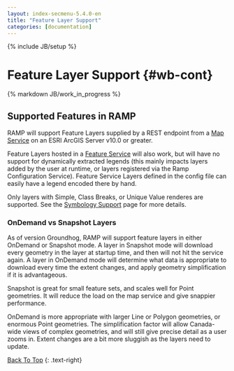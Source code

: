 ```yaml
---
layout: index-secmenu-5.4.0-en
title: "Feature Layer Support"
categories: [documentation]
---
```

{% include JB/setup %}

<a name="top" />

# Feature Layer Support {#wb-cont}

{% markdown JB/work_in_progress %}

<div class="toc"></div>

## Supported Features in RAMP

RAMP will support Feature Layers supplied by a REST endpoint from a [Map Service](http://resources.arcgis.com/en/help/arcgis-rest-api/#/Map_Service/02r3000000w2000000/) on an ESRI ArcGIS Server v10.0 or greater.  

Feature Layers hosted in a [Feature Service](http://resources.arcgis.com/en/help/arcgis-rest-api/#/Feature_Service/02r3000000z2000000/) will also work, but will have no support for dynamically extracted legends (this mainly impacts layers added by the user at runtime, or layers registered via the Ramp Configuration Service).  Feature Service Layers defined in the config file can easily have a legend encoded there by hand.

Only layers with Simple, Class Breaks, or Unique Value renderes are supported.  See the [Symbology Support](symbology-en.html) page for more details.

### OnDemand vs Snapshot Layers

As of version Groundhog, RAMP will support feature layers in either OnDemand or Snapshot mode.  A layer in Snapshot mode will download every geometry in the layer at startup time, and then will not hit the service again.  A layer in OnDemand mode will determine what data is appropriate to download every time the extent changes, and apply geometry simplification if it is advantageous.

Snapshot is great for small feature sets, and scales well for Point geometries. It will reduce the load on the map service and give snappier performance.

OnDemand is more appropriate with larger Line or Polygon geometries, or enormous Point geometries.  The simplification factor will allow Canada-wide views of complex geometries, and will still give precise detail as a user zooms in. Extent changes are a bit more sluggish as the layers need to update.

[Back To Top](#top)
{: .text-right}
